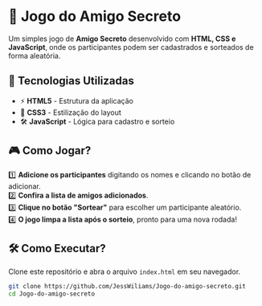 ﻿# 🎁 Jogo do Amigo Secreto

Um simples jogo de **Amigo Secreto** desenvolvido com **HTML, CSS e JavaScript**, onde os participantes podem ser cadastrados e sorteados de forma aleatória.

## 🚀 Tecnologias Utilizadas

- ⚡ **HTML5** - Estrutura da aplicação  
- 🎨 **CSS3** - Estilização do layout  
- 🛠️ **JavaScript** - Lógica para cadastro e sorteio  

## 🎮 Como Jogar?

1️⃣ **Adicione os participantes** digitando os nomes e clicando no botão de adicionar.  
2️⃣ **Confira a lista de amigos adicionados**.  
3️⃣ **Clique no botão "Sortear"** para escolher um participante aleatório.  
4️⃣ **O jogo limpa a lista após o sorteio**, pronto para uma nova rodada!  

## 🛠 Como Executar?

Clone este repositório e abra o arquivo `index.html` em seu navegador.  

```bash
git clone https://github.com/JessWiliams/Jogo-do-amigo-secreto.git
cd Jogo-do-amigo-secreto
